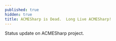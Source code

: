 ```yaml
---
published: true
hidden: true
title: ACMESharp is Dead.  Long Live ACMESharp!
---
```

Status update on ACMESharp project.
